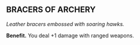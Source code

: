 ## BRACERS OF ARCHERY

_Leather bracers embossed with soaring hawks._

**Benefit.** You deal +1 damage with ranged weapons.

